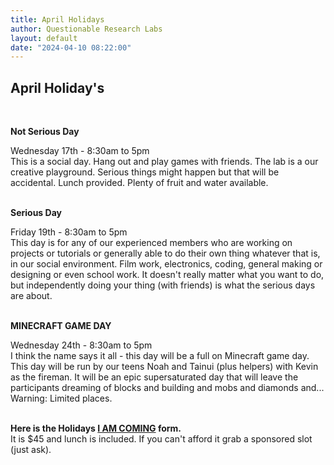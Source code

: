 ```yaml
---
title: April Holidays
author: Questionable Research Labs
layout: default
date: "2024-04-10 08:22:00"
---
```




## April Holiday's ##
<br>
<p align="left"><b>Not Serious Day</b></p>
Wednesday 17th - 8:30am to 5pm<br>
This is a social day. Hang out and play games with friends. The lab is a our creative playground. Serious things might happen but that will be accidental. Lunch provided. Plenty of fruit and water available. <br><br>

<p align="left"><b>Serious Day</b></p>
Friday 19th - 8:30am to 5pm<br> 
This day is for any of our experienced members who are working on projects or tutorials or generally able to do their own thing whatever that is, in our social environment. Film work, electronics, coding, general making or designing or even school work. It doesn't really matter what you want to do, but independently doing your thing (with friends) is what the serious days are about.<br><br>

<p align="left"><b>MINECRAFT GAME DAY</b></p>
Wednesday 24th - 8:30am to 5pm<br> 
I think the name says it all - this day will be a full on Minecraft game day. This day will be run by our teens Noah and Tainui (plus helpers) with Kevin as the fireman. It will be an epic supersaturated day that will leave the participants dreaming of blocks and building and mobs and diamonds and...<br>
Warning: Limited places.  <br><br>

**Here is the Holidays [I AM COMING](https://forms.gle/THtCqheNKahcZoAB8) form.**<br> 
It is $45 and lunch is included. If you can't afford it grab a sponsored slot (just ask).

